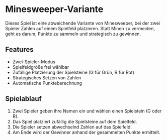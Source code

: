 # Minesweeper-Variante
Dieses Spiel ist eine abweichende Variante von Minesweeper, bei der zwei Spieler Zahlen auf einem Spielfeld platzieren. Statt Minen zu vermeiden, geht es darum, Punkte zu sammeln und strategisch zu gewinnen.

## Features
+ Zwei-Spieler-Modus  
+ Spielfeldgröße frei wählbar  
+ Zufällige Platzierung der Spielsteine (G für Grün, R für Rot)  
+ Strategisches Setzen von Zahlen  
+ Automatische Punkteberechnung  

## Spielablauf
1. Zwei Spieler geben ihre Namen ein und wählen einen Spielstein (G oder R).  
2. Das Spiel platziert zufällig die Spielsteine auf dem Spielfeld.  
3. Die Spieler setzen abwechselnd Zahlen auf das Spielfeld.  
4. Am Ende wird der Gewinner anhand der gesammelten Punkte ermittelt.  


